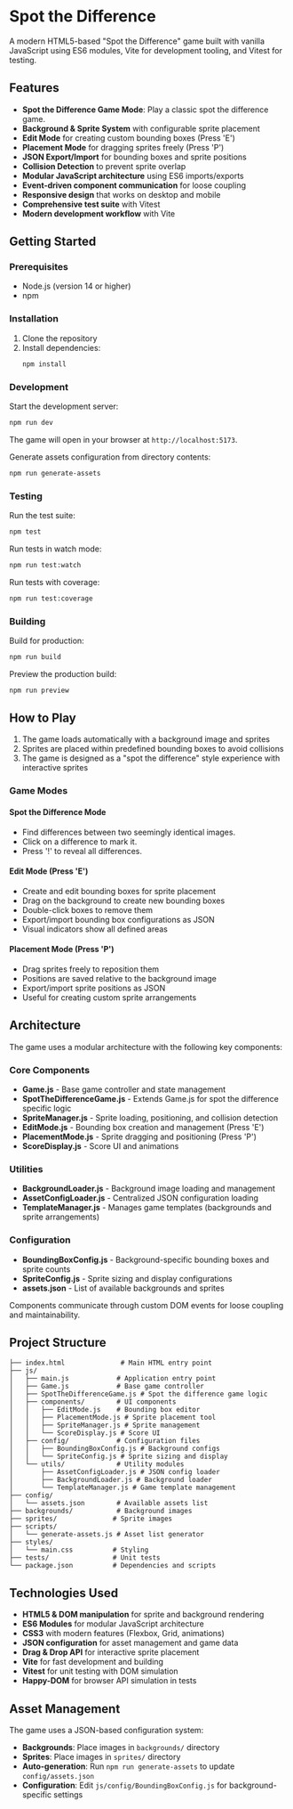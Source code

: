 # Spot the Difference

A modern HTML5-based "Spot the Difference" game built with vanilla JavaScript using ES6 modules, Vite for development tooling, and Vitest for testing.

## Features

- **Spot the Difference Game Mode**: Play a classic spot the difference game.
- **Background & Sprite System** with configurable sprite placement
- **Edit Mode** for creating custom bounding boxes (Press 'E')
- **Placement Mode** for dragging sprites freely (Press 'P')
- **JSON Export/Import** for bounding boxes and sprite positions
- **Collision Detection** to prevent sprite overlap
- **Modular JavaScript architecture** using ES6 imports/exports
- **Event-driven component communication** for loose coupling
- **Responsive design** that works on desktop and mobile
- **Comprehensive test suite** with Vitest
- **Modern development workflow** with Vite

## Getting Started

### Prerequisites

- Node.js (version 14 or higher)
- npm

### Installation

1. Clone the repository
2. Install dependencies:
   ```bash
   npm install
   ```

### Development

Start the development server:
```bash
npm run dev
```

The game will open in your browser at `http://localhost:5173`.

Generate assets configuration from directory contents:
```bash
npm run generate-assets
```

### Testing

Run the test suite:
```bash
npm test
```

Run tests in watch mode:
```bash
npm run test:watch
```

Run tests with coverage:
```bash
npm run test:coverage
```

### Building

Build for production:
```bash
npm run build
```

Preview the production build:
```bash
npm run preview
```

## How to Play

1. The game loads automatically with a background image and sprites
2. Sprites are placed within predefined bounding boxes to avoid collisions
3. The game is designed as a "spot the difference" style experience with interactive sprites

### Game Modes

#### Spot the Difference Mode
- Find differences between two seemingly identical images.
- Click on a difference to mark it.
- Press '!' to reveal all differences.

#### Edit Mode (Press 'E')
- Create and edit bounding boxes for sprite placement
- Drag on the background to create new bounding boxes
- Double-click boxes to remove them
- Export/import bounding box configurations as JSON
- Visual indicators show all defined areas

#### Placement Mode (Press 'P')
- Drag sprites freely to reposition them
- Positions are saved relative to the background image
- Export/import sprite positions as JSON
- Useful for creating custom sprite arrangements

## Architecture

The game uses a modular architecture with the following key components:

### Core Components
- **Game.js** - Base game controller and state management
- **SpotTheDifferenceGame.js** - Extends Game.js for spot the difference specific logic
- **SpriteManager.js** - Sprite loading, positioning, and collision detection
- **EditMode.js** - Bounding box creation and management (Press 'E')
- **PlacementMode.js** - Sprite dragging and positioning (Press 'P')
- **ScoreDisplay.js** - Score UI and animations

### Utilities
- **BackgroundLoader.js** - Background image loading and management
- **AssetConfigLoader.js** - Centralized JSON configuration loading
- **TemplateManager.js** - Manages game templates (backgrounds and sprite arrangements)

### Configuration
- **BoundingBoxConfig.js** - Background-specific bounding boxes and sprite counts
- **SpriteConfig.js** - Sprite sizing and display configurations
- **assets.json** - List of available backgrounds and sprites

Components communicate through custom DOM events for loose coupling and maintainability.

## Project Structure

```
├── index.html              # Main HTML entry point
├── js/
│   ├── main.js            # Application entry point
│   ├── Game.js            # Base game controller
│   ├── SpotTheDifferenceGame.js # Spot the difference game logic
│   ├── components/        # UI components
│   │   ├── EditMode.js    # Bounding box editor
│   │   ├── PlacementMode.js # Sprite placement tool
│   │   ├── SpriteManager.js # Sprite management
│   │   └── ScoreDisplay.js # Score UI
│   ├── config/            # Configuration files
│   │   ├── BoundingBoxConfig.js # Background configs
│   │   └── SpriteConfig.js # Sprite sizing and display
│   └── utils/             # Utility modules
│       ├── AssetConfigLoader.js # JSON config loader
│       ├── BackgroundLoader.js # Background loader
│       └── TemplateManager.js # Game template management
├── config/
│   └── assets.json        # Available assets list
├── backgrounds/           # Background images
├── sprites/              # Sprite images
├── scripts/
│   └── generate-assets.js # Asset list generator
├── styles/
│   └── main.css          # Styling
├── tests/                # Unit tests
└── package.json          # Dependencies and scripts
```

## Technologies Used

- **HTML5 & DOM manipulation** for sprite and background rendering
- **ES6 Modules** for modular JavaScript architecture
- **CSS3** with modern features (Flexbox, Grid, animations)
- **JSON configuration** for asset management and game data
- **Drag & Drop API** for interactive sprite placement
- **Vite** for fast development and building
- **Vitest** for unit testing with DOM simulation
- **Happy-DOM** for browser API simulation in tests

## Asset Management

The game uses a JSON-based configuration system:

- **Backgrounds**: Place images in `backgrounds/` directory
- **Sprites**: Place images in `sprites/` directory
- **Auto-generation**: Run `npm run generate-assets` to update `config/assets.json`
- **Configuration**: Edit `js/config/BoundingBoxConfig.js` for background-specific settings